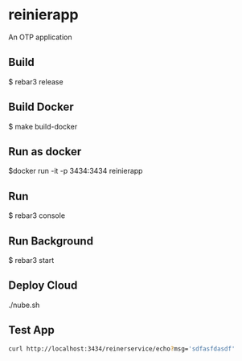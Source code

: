 reinierapp
=====

An OTP application

Build
-----

$ rebar3 release


Build Docker
-----

$ make build-docker


Run as docker
----
$docker run -it -p 3434:3434 reinierapp

Run
----

$ rebar3 console


Run Background
----

$ rebar3 start
   

Deploy Cloud
----

./nube.sh
    
Test App
----

```bash
curl http://localhost:3434/reinerservice/echo?msg='sdfasfdasdf'
```



    
